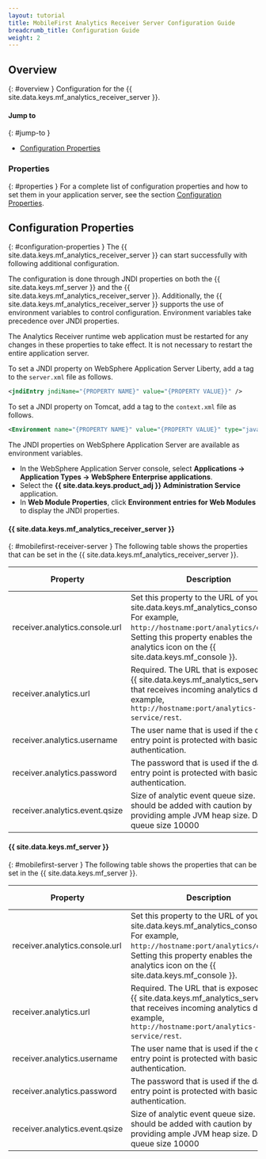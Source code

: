 ```yaml
---
layout: tutorial
title: MobileFirst Analytics Receiver Server Configuration Guide
breadcrumb_title: Configuration Guide
weight: 2
---
```

<!-- NLS_CHARSET=UTF-8 -->
## Overview
{: #overview }
Configuration for the {{ site.data.keys.mf_analytics_receiver_server }}.

#### Jump to
{: #jump-to }

* [Configuration Properties](#configuration-properties)

### Properties
{: #properties }
For a complete list of configuration properties and how to set them in your application server, see the section [Configuration Properties](#configuration-properties).

## Configuration Properties
{: #configuration-properties }
The {{ site.data.keys.mf_analytics_receiver_server }} can start successfully with following additional configuration.

The configuration is done through JNDI properties on both the {{ site.data.keys.mf_server }} and the {{ site.data.keys.mf_analytics_receiver_server }}. Additionally, the {{ site.data.keys.mf_analytics_receiver_server }} supports the use of environment variables to control configuration. Environment variables take precedence over JNDI properties.

The Analytics Receiver runtime web application must be restarted for any changes in these properties to take effect. It is not necessary to restart the entire application server.

To set a JNDI property on WebSphere  Application Server Liberty, add a tag to the `server.xml` file as follows.

```xml
<jndiEntry jndiName="{PROPERTY NAME}" value="{PROPERTY VALUE}}" />
```

To set a JNDI property on Tomcat, add a tag to the `context.xml` file as follows.

```xml
<Environment name="{PROPERTY NAME}" value="{PROPERTY VALUE}" type="java.lang.String" override="false" />
```

The JNDI properties on WebSphere Application Server are available as environment variables.

* In the WebSphere Application Server console, select **Applications → Application Types → WebSphere Enterprise applications**.
* Select the **{{ site.data.keys.product_adj }} Administration Service** application.
* In **Web Module Properties**, click **Environment entries for Web Modules** to display the JNDI properties.

#### {{ site.data.keys.mf_analytics_receiver_server }}
{: #mobilefirst-receiver-server }
The following table shows the properties that can be set in the {{ site.data.keys.mf_analytics_receiver_server }}.

| Property                           | Description                                           | Default Value |
|------------------------------------|-------------------------------------------------------|---------------|
| receiver.analytics.console.url          | Set this property to the URL of your {{ site.data.keys.mf_analytics_console }}. For example, `http://hostname:port/analytics/console`. Setting this property enables the analytics icon on the {{ site.data.keys.mf_console }}. | None |
| receiver.analytics.url                  |Required. The URL that is exposed by the {{ site.data.keys.mf_analytics_server }} that receives incoming analytics data. For example, `http://hostname:port/analytics-service/rest`. | None |
| receiver.analytics.username             | The user name that is used if the data entry point is protected with basic authentication. | None |
| receiver.analytics.password             | The password that is used if the data entry point is protected with basic authentication. | None |
| receiver.analytics.event.qsize          | Size of analytic event queue size. It should be added with caution by providing ample JVM heap size. Default queue size 10000  | None |

#### {{ site.data.keys.mf_server }}
{: #mobilefirst-server }
The following table shows the properties that can be set in the {{ site.data.keys.mf_server }}.

| Property                           | Description                                           | Default Value |
|------------------------------------|-------------------------------------------------------|---------------|
| receiver.analytics.console.url          | Set this property to the URL of your {{ site.data.keys.mf_analytics_console }}. For example, `http://hostname:port/analytics/console`. Setting this property enables the analytics icon on the {{ site.data.keys.mf_console }}. | None |
| receiver.analytics.url                  |Required. The URL that is exposed by the {{ site.data.keys.mf_analytics_server }} that receives incoming analytics data. For example, `http://hostname:port/analytics-service/rest`. | None |
| receiver.analytics.username             | The user name that is used if the data entry point is protected with basic authentication. | None |
| receiver.analytics.password             | The password that is used if the data entry point is protected with basic authentication. | None |
| receiver.analytics.event.qsize          | Size of analytic event queue size. It should be added with caution by providing ample JVM heap size. Default queue size 10000  | None |
